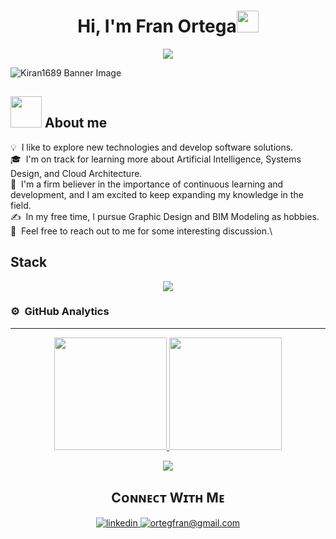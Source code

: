 <h1 align="center">Hi, I'm Fran Ortega<img src="https://media.giphy.com/media/hvRJCLFzcasrR4ia7z/giphy.gif" width="35"></img></h1>
<p align="center">
  <a href="https://github.com/CodeWhiteWeb/CodeWhiteWeb"><img src="https://readme-typing-svg.herokuapp.com?color=%2336BCF7&center=true&vCenter=true&lines=Hi+%2C+welcome+to+my+Github+page;Full+Stack+Developer;Software+Engineer"></a>
</p>

<!--Banner-->
![Kiran1689 Banner Image](https://github.com/Kiran1689/kiran1689/blob/main/banner.png)

## <picture><img src = "https://github.com/7oSkaaa/7oSkaaa/blob/main/Images/about_me.gif?raw=true" width = 50px></picture> About me
💡 &nbsp;I like to explore new technologies and develop software solutions.\
🎓 &nbsp;I'm on track for learning more about Artificial Intelligence, Systems Design, and Cloud Architecture.\
🌱 &nbsp;I'm a firm believer in the importance of continuous learning and development, and I am excited to keep expanding my knowledge in the field.\
✍️ &nbsp;In my free time, I pursue Graphic Design and BIM Modeling as hobbies.\
💬 &nbsp;Feel free to reach out to me for some interesting discussion.\

<h2>Stack</h2>
<!--tech stack icons-->
<p align="center">
  <a href="https://skillicons.dev">
    <img src="https://skillicons.dev/icons?i=angular,react,svelte,spring,java,js,ts,php,py,css,html,nodejs,nextjs,express,mysql,sqlite,mongodb,postgres,hibernate,jquery,aws,azure,firebase,git,github,gitlab,docker,bootstrap,materialui,django,electron,eclipse,vscode,bash,linux,ubuntu,blender,ableton&perline=13" />
  </a>
</p>

### ⚙️ &nbsp;GitHub Analytics
<hr>

<p align="center">
<a href="https://github.com/FranOrteg">
  <img height="180em" src="https://github-readme-stats-eight-theta.vercel.app/api?username=FranOrteg&show_icons=true&include_all_commits=true&count_private=true&title_color=79d3c3&text_color=79d3c3&icon_color=ffeb95&bg_color=011627&hide_border=false"/>
  <img height="180em" src="https://github-readme-stats.vercel.app/api/top-langs/?username=FranOrteg&layout=compact&langs_count=8&title_color=79d3c3&text_color=79d3c3&bg_color=011627&hide_border=false" />
</a>
</p>

<!--Contribution Graph-->
<div align="center">
    <img src="https://github-readme-activity-graph.vercel.app/graph?username=FranOrteg&bg_color=011627&color=79d3c3&line=c792ea&point=ffeb95&area=true&hide_border=false" border-radius="15">
</div>

<!--Contact Section-->
<h2 align="center"> Cᴏɴɴᴇᴄᴛ Wɪᴛʜ Mᴇ </h2>
<div align="center">
 <a href="https://www.linkedin.com/in/francisco-ortega-iglesias/" target="_blank">
<img src=https://img.shields.io/badge/linkedin-%231E77B5.svg?&style=for-the-badge&logo=linkedin&logoColor=white alt=linkedin style="margin-bottom: 5px;" />
</a>
  
<a href="mailto:ortegfran@gmail.com" target="_blank">
<img src="https://img.shields.io/badge/Gmail-D14836?style=for-the-badge&logo=gmail&logoColor=white" alt=ortegfran@gmail.com mail style="margin-bottom: 5px;" />
</a>

<!--Footer--> 
<p align="center">
</p>
